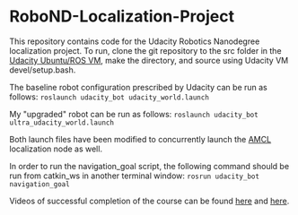 # RoboND-Localization-Project

This repository contains code for the Udacity Robotics Nanodegree localization project. To run, clone the git repository to the src folder in the [Udacity Ubuntu/ROS VM](https://s3-us-west-1.amazonaws.com/udacity-robotics/Virtual+Machines/Lubuntu_071917/RoboVM_V2.1.0.zip), make the directory, and source using Udacity VM devel/setup.bash.

The baseline robot configuration prescribed by Udacity can be run as follows:
`roslaunch udacity_bot udacity_world.launch`

My "upgraded" robot can be run as follows:
`roslaunch udacity_bot ultra_udacity_world.launch`

Both launch files have been modified to concurrently launch the [AMCL](http://wiki.ros.org/amcl#Subscribed_Topics) localization node as well.

In order to run the navigation_goal script, the following command should be run from catkin_ws in another terminal window:
`rosrun udacity_bot navigation_goal`

Videos of successful completion of the course can be found [here](https://youtu.be/rZfr-IhNei8) and [here](https://youtu.be/7aVs_MXItHM).

